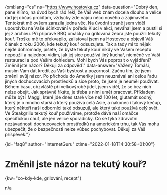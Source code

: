 
{xml:lang="cs" ns="https://www.hostovka.cz" data-question="Dobrý den, pane Klímo, na úvod bych rád řekl, že Váš web znám docela dlouho a velice rád jej občas pročítám, vždycky zde najdu něco nového a zajímavého. Tentokrát mě ovšem zarazila jedna věc. Na úvodní straně jsem viděl upoutávku na Vaše účinkování v pořadu Kluci v akci, neváhal jsem a pustil si jej z archivu. Při přípravě BBQ omáčky na grilovaná žebra jste použili tekutý kouř. Trošku mě to překvapilo, zalistoval jsem na Hostovce a objevil Váš článek z roku 2006, kde tekutý kouř odsuzujete. Tak a tady mi to nějak nejde dohromady, píšete, že byste tekutý kouř nikdy ve Vašem receptu nepoužil a najednou vidím, jak jej sice používá jiný kuchař, nicméně ve Vaší restauraci a pod Vaším dohledem. Mohl bych Vás poprosit o vyjádření? Změnil jste názor? Děkuji za odpověď." data-answer="Vážený Tomáši, musím Vám dát kredit za Vaši bystrost a pozornost. Začnu tím, že jsem změnil svůj názor. Po příchodu do Ameriky jsem neuznával ani celou řadu jiných dochucovacích prostředků a sice proto, že jsem je neuměl používat. Během času, obzvláště při velkovýrobě jídel, jsem viděl, že se bez nich nelze obejít. Jak správně říkáte, je třeba s nimi umět pracovat. Příkladem může být i Maggi, které jde dnes staré více než 100 let, glutamát sodný, který je o mnoho starší a který používá celá Asie, a nakonec i takový kečup, který někteří naši odborníci také odsuzují, ale který také používá celý svět. Ve Steakgrillu tekutý kouř používáme, protože dává naší omáčce specifickou chuť, ale jen velice sporadicky. Co se týká zdravotní nezávadnosti dochucovacích prostředků na americkém trhu, tak Vás mohu ubezpečit, že o bezpečnosti nelze vůbec pochybovat. Děkuji za Váš příspěvek."}

{id="faq8" author="InternetGuru" ctime="2022-01-18T14:30:58+01:00"}

# Změnil jste názor na tekutý kouř?

{kw="co-kdy-kde, grilování, recept"}

n/a

